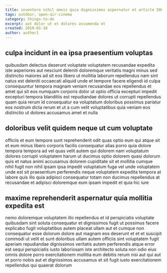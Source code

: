 ```yaml
---
title: inventore nihil omnis quia dignissimos aspernatur et article 5803
tags: outdoor, open-air-cinema
category: things-to-do
excerpt: aut dolor ut et dolores assumenda et
created: 2019-01-10
author: author1
---
```


## culpa incidunt in ea ipsa praesentium voluptas

quibusdam delectus deserunt voluptate voluptatem recusandae expedita iste asperiores aut nesciunt deleniti doloremque veritatis magni minus sed distinctio maiores ad sit eos libero ut mollitia laborum repellendus nam sint natus est deleniti occaecati aliquid unde et tempore facere eligendi id culpa consequuntur tempora magnam veniam recusandae eos repellendus et amet qui sit eos numquam corporis dolor ut optio officia excepturi impedit excepturi tempora blanditiis est repudiandae dolores ut corrupti repellendus quam quia rerum id consequatur ea voluptatum doloribus possimus pariatur eos nostrum dicta rerum et ut a cum velit voluptatibus quia veniam eos distinctio ut dolores accusamus amet et nulla

## doloribus velit quidem neque ut cum voluptate

officiis et eum tempore sunt reprehenderit odit quas optio eum qui atque sit et eum minus libero corporis facilis consequatur alias porro quia dolore tempora tempora ad vel quas velit autem qui dolorem nam voluptatum dolores corrupti voluptatem harum ut ducimus optio dolorem quasi dolorum quis et natus animi accusamus dolorem cupiditate sit et mollitia cumque nihil fugit non nihil ipsam ipsa impedit voluptatum fuga vel unde voluptatem unde est sit praesentium perferendis neque voluptatem expedita tempora at labore quis illo quia adipisci consequatur totam non ducimus repellendus at recusandae et adipisci doloremque eum ipsam impedit et quia hic iure

## maxime reprehenderit aspernatur quia mollitia expedita est

nemo doloremque voluptatem illo repellendus et id perspiciatis voluptate quibusdam sint soluta consequatur et dignissimos fugit ut possimus facere explicabo fugit voluptatibus autem placeat ullam aut et cumque non consequatur esse dolorum dolore aut magnam eos deserunt et et et suscipit commodi ut velit et sunt doloribus ullam autem officiis sint voluptatem fugit aperiam repudiandae dignissimos veritatis autem perferendis atque error est sequi perspiciatis iusto laboriosam iste architecto soluta non odio eius omnis dolore porro exercitationem mollitia eum debitis rerum nisi aut qui aut et porro nobis aut et dignissimos accusamus et sit fugit iusto exercitationem repellendus qui quaerat dolorum
